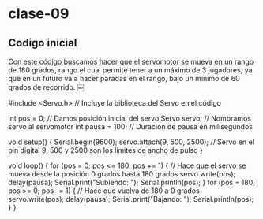 # clase-09

## Codigo inicial
Con este código buscamos hacer que el servomotor se mueva en un rango de 180 grados, rango el cual permite tener a un máximo de 3 jugadores, ya que en un futuro va a hacer paradas en el rango, bajo un mínimo de 60 grados de recorrido.
￼

#include <Servo.h> // Incluye la biblioteca del Servo en el código

int pos = 0; // Damos posición inicial del servo
Servo servo; // Nombramos servo al servomotor
int pausa = 100; // Duración de pausa en milisegundos

void setup()
{
  Serial.begin(9600);
  servo.attach(9, 500, 2500); // Servo en el pin digital 9, 500 y 2500 son los límites de ancho de pulso
}

void loop()
{
  for (pos = 0; pos <= 180; pos += 1) { // Hace que el servo se mueva desde la posición 0 grados hasta 180 grados
    servo.write(pos);
    delay(pausa);
    Serial.print("Subiendo: ");
    Serial.println(pos);
  }
  for (pos = 180; pos >= 0; pos -= 1) { // Hace que vuelva de 180 a 0 grados
    servo.write(pos);
    delay(pausa);
    Serial.print("Bajando: ");
    Serial.println(pos);
  }
}



